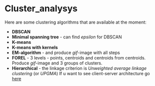 # Cluster_analysys

Here are some clustering algorithms that are available at the moment:
* **DBSCAN**
* **Minimal spanning tree** - can find *epsilon* for DBSCAN
* **K-means**
* **K-means with kernels**
* **EM-algorithm** - and produce *gif*-image with all steps
* **FOREL** - 3 levels - points, centroids and centroids from centroids. Produce *gif*-image and 3 groups of clusters.
* **Hierarchical** - the linkage criterion is *Unweighted average linkage clustering* (or *UPGMA*)
If u want to see client-server architecture go [here](https://github.com/dredddddd/Cluster_analysys/tree/main/Client_server) 
